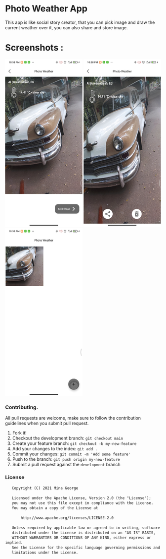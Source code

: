 #  Photo Weather App

This app is like social story creator, that you can pick image and draw the current weather over it, you can also share and store image.

# Screenshots :

<img src="screenshots/screenshot-1.jpg" width="250"/> <img src="screenshots/screenshot-2.jpg" width="250"/> <img src="screenshots/screenshot-3.jpg" width="250"/>



### Contributing.
All pull requests are welcome, make sure to follow the contribution guidelines when you submit pull request.
1. Fork it!
2. Checkout the development branch: `git checkout main`
3. Create your feature branch: `git checkout -b my-new-feature`
4. Add your changes to the index: `git add .`
5. Commit your changes: `git commit -m 'Add some feature'`
6. Push to the branch: `git push origin my-new-feature`
7. Submit a pull request against the `development` branch

### License
```
   Copyright (C) 2021 Mina George

   Licensed under the Apache License, Version 2.0 (the "License");
   you may not use this file except in compliance with the License.
   You may obtain a copy of the License at

       http://www.apache.org/licenses/LICENSE-2.0

   Unless required by applicable law or agreed to in writing, software
   distributed under the License is distributed on an "AS IS" BASIS,
   WITHOUT WARRANTIES OR CONDITIONS OF ANY KIND, either express or implied.
   See the License for the specific language governing permissions and
   limitations under the License.
```